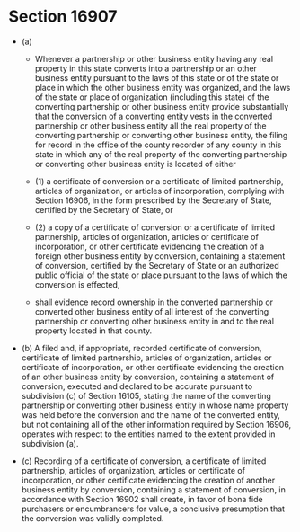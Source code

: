 # Section 16907

- (a) 

  - Whenever a partnership or other business entity having any real property in this state converts into a partnership or an other business entity pursuant to the laws of this state or of the state or place in which the other business entity was organized, and the laws of the state or place of organization (including this state) of the converting partnership or other business entity provide substantially that the conversion of a converting entity vests in the converted partnership or other business entity all the real property of the converting partnership or converting other business entity, the filing for record in the office of the county recorder of any county in this state in which any of the real property of the converting partnership or converting other business entity is located of either

  - (1) a certificate of conversion or a certificate of limited partnership, articles of organization, or articles of incorporation, complying with Section 16906, in the form prescribed by the Secretary of State, certified by the Secretary of State, or

  - (2) a copy of a certificate of conversion or a certificate of limited partnership, articles of organization, articles or certificate of incorporation, or other certificate evidencing the creation of a foreign other business entity by conversion, containing a statement of conversion, certified by the Secretary of State or an authorized public official of the state or place pursuant to the laws of which the conversion is effected,

  - shall evidence record ownership in the converted partnership or converted other business entity of all interest of the converting partnership or converting other business entity in and to the real property located in that county.

- (b) A filed and, if appropriate, recorded certificate of conversion, certificate of limited partnership, articles of organization, articles or certificate of incorporation, or other certificate evidencing the creation of an other business entity by conversion, containing a statement of conversion, executed and declared to be accurate pursuant to subdivision (c) of Section 16105, stating the name of the converting partnership or converting other business entity in whose name property was held before the conversion and the name of the converted entity, but not containing all of the other information required by Section 16906, operates with respect to the entities named to the extent provided in subdivision (a).

- (c) Recording of a certificate of conversion, a certificate of limited partnership, articles of organization, articles or certificate of incorporation, or other certificate evidencing the creation of another business entity by conversion, containing a statement of conversion, in accordance with Section 16902 shall create, in favor of bona fide purchasers or encumbrancers for value, a conclusive presumption that the conversion was validly completed.